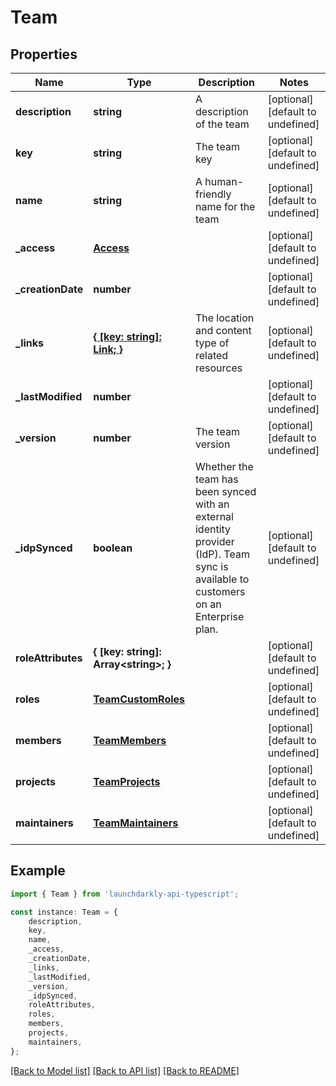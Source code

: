 # Team


## Properties

Name | Type | Description | Notes
------------ | ------------- | ------------- | -------------
**description** | **string** | A description of the team | [optional] [default to undefined]
**key** | **string** | The team key | [optional] [default to undefined]
**name** | **string** | A human-friendly name for the team | [optional] [default to undefined]
**_access** | [**Access**](Access.md) |  | [optional] [default to undefined]
**_creationDate** | **number** |  | [optional] [default to undefined]
**_links** | [**{ [key: string]: Link; }**](Link.md) | The location and content type of related resources | [optional] [default to undefined]
**_lastModified** | **number** |  | [optional] [default to undefined]
**_version** | **number** | The team version | [optional] [default to undefined]
**_idpSynced** | **boolean** | Whether the team has been synced with an external identity provider (IdP). Team sync is available to customers on an Enterprise plan. | [optional] [default to undefined]
**roleAttributes** | **{ [key: string]: Array&lt;string&gt;; }** |  | [optional] [default to undefined]
**roles** | [**TeamCustomRoles**](TeamCustomRoles.md) |  | [optional] [default to undefined]
**members** | [**TeamMembers**](TeamMembers.md) |  | [optional] [default to undefined]
**projects** | [**TeamProjects**](TeamProjects.md) |  | [optional] [default to undefined]
**maintainers** | [**TeamMaintainers**](TeamMaintainers.md) |  | [optional] [default to undefined]

## Example

```typescript
import { Team } from 'launchdarkly-api-typescript';

const instance: Team = {
    description,
    key,
    name,
    _access,
    _creationDate,
    _links,
    _lastModified,
    _version,
    _idpSynced,
    roleAttributes,
    roles,
    members,
    projects,
    maintainers,
};
```

[[Back to Model list]](../README.md#documentation-for-models) [[Back to API list]](../README.md#documentation-for-api-endpoints) [[Back to README]](../README.md)
